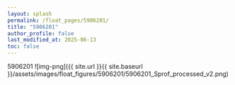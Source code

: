 ```yaml
---
layout: splash
permalink: /float_pages/5906201/
title: "5906201"
author_profile: false
last_modified_at: 2025-06-13
toc: false
---
```

 
5906201
![img-png]({{ site.url }}{{ site.baseurl }}/assets/images/float_figures/5906201/5906201_Sprof_processed_v2.png)